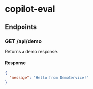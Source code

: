 # copilot-eval

## Endpoints

### GET /api/demo

Returns a demo response.

#### Response
```json
{
  "message": "Hello from DemoService!"
}
```